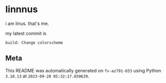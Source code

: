 # linnnus

i am linus. that's me.

my latest commit is

```
build: Change colorscheme
```

## Meta

This README was automatically generated on `fv-az791-653` using Python
`3.10.13` at `2023-09-20 05:32:17.650639`.

